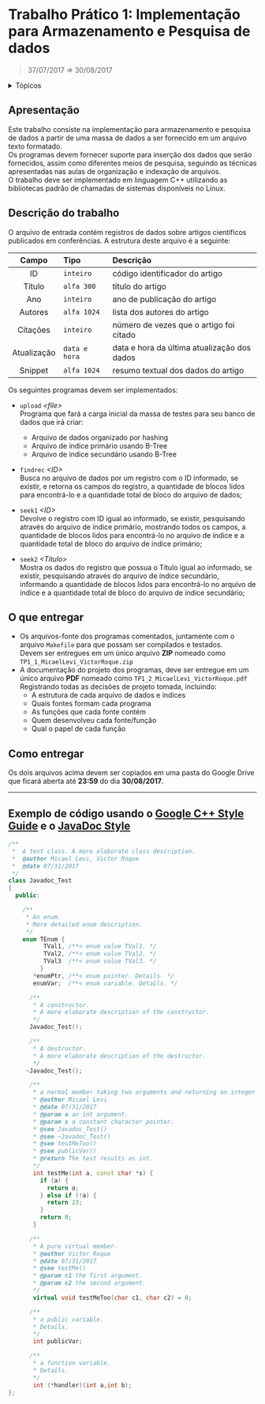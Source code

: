 # Trabalho Prático 1: Implementação para Armazenamento e Pesquisa de dados
> 37/07/2017 ⇒ 30/08/2017

<details>
<summary>Tópicos</summary>
<!-- TOC depthFrom:1 depthTo:6 withLinks:1 updateOnSave:0 orderedList:0 -->

* [Apresentação](#apresentação)
* [Descrição do trabalho](#descrição-do-trabalho)
* [O que entregar](#o-que-entregar)
* [Como entregar](#como-entregar)

<!-- /TOC -->
</details>


## Apresentação

Este trabalho consiste na implementação para armazenamento e pesquisa de dados a partir de uma massa de dados a ser fornecido em um arquivo texto formatado. <br>
Os programas devem fornecer suporte para inserção dos dados que serão fornecidos, assim como diferentes meios de pesquisa, seguindo as técnicas apresentadas nas aulas de organização e indexação de arquivos. <br>
O trabalho deve ser implementado em linguagem C++ utilizando as bibliotecas padrão de chamadas de sistemas disponíveis no Linux.

## Descrição do trabalho
O arquivo de entrada contém registros de dados sobre artigos científicos publicados em conferências. A estrutura deste arquivo é a seguinte:

| Campo         | Tipo          | Descrição  |
|:-------------:|:--------------|:-----------|
| ID            | `inteiro`     | código identificador do artigo              |
| Título        | `alfa 300`    | título do artigo                            |
| Ano           | `inteiro`     | ano de publicação do artigo                 |
| Autores       | `alfa 1024`   | lista dos autores do artigo                 |
| Citações      | `inteiro`     | número de vezes que o artigo foi citado     |
| Atualização   | `data e hora` | data e hora da última atualização dos dados |
| Snippet       | `alfa 1024`   | resumo textual dos dados do artigo          |

Os seguintes programas devem ser implementados: <br>
- `upload` _<file\>_ <br>
Programa que fará a carga inicial da massa de testes para seu banco de dados que irá criar:
  + Arquivo de dados organizado por hashing
  + Arquivo de índice primário usando B-Tree
  + Arquivo de índice secundário usando B-Tree

- `findrec` _<ID\>_ <br>
Busca no arquivo de dados por um registro com o ID informado, se existir, e retorna os campos do registro, a quantidade de blocos lidos para encontrá-lo e a quantidade total de bloco do arquivo de dados;

- `seek1` _<ID\>_ <br>
Devolve o registro com ID igual ao informado, se existir, pesquisando através do arquivo de índice primário, mostrando todos os campos, a quantidade de blocos lidos para encontrá-lo no arquivo de índice e a quantidade total de bloco do arquivo de índice primário;

- `seek2` _<Titulo\>_ <br>
Mostra os dados do registro que possua o Título igual ao informado, se existir, pesquisando através do arquivo de índice secundário, informando a quantidade de blocos lidos para encontrá-lo no arquivo de índice e a quantidade total de bloco do arquivo de índice secundário;

## O que entregar
- Os arquivos-fonte dos programas comentados, juntamente com o arquivo `Makefile` para que possam ser compilados e testados. <br>
Devem ser entregues em um único arquivo **ZIP** nomeado como `TP1_1_MicaelLevi_VictorRoque.zip`
- A documentação do projeto dos programas, deve ser entregue em um único arquivo **PDF** nomeado como `TP1_2_MicaelLevi_VictorRoque.pdf` <br>
Registrando todas as decisões de projeto tomada, incluindo:
  + A estrutura de cada arquivo de dados e índices
  + Quais fontes formam cada programa
  + As funções que cada fonte contém
  + Quem desenvolveu cada fonte/função
  + Qual o papel de cada função


## Como entregar
Os dois arquivos acima devem ser copiados em uma pasta do Google Drive que ficará aberta até **23:59** do dia **30/08/2017**.


<!--
## method_name ⇒ `return`
> description to use

`app.method_name(arg1[, arg2], callback)`

| Param     | Type                | Description                   |
|:---------:|:-------------------:|:-----------------------------:|
| arg1      | `String`\|`Integer` | how&when use & example        |
| arg2      | `String[]`          | how&when use & example 2      |
-->

---

## Exemplo de código usando o [Google C++ Style Guide](https://google.github.io/styleguide/cppguide.html) e o [JavaDoc Style](http://www.stack.nl/~dimitri/doxygen/manual/docblocks.html#docexamples)

```c++
/**
 *  A test class. A more elaborate class description.
 *  @author Micael Levi, Victor Roque
 *  @date 07/31/2017
 */
class Javadoc_Test
{
  public:

    /** 
     * An enum.
     * More detailed enum description.
     */
    enum TEnum { 
          TVal1, /**< enum value TVal1. */  
          TVal2, /**< enum value TVal2. */  
          TVal3  /**< enum value TVal3. */  
         } 
       *enumPtr, /**< enum pointer. Details. */
       enumVar;  /**< enum variable. Details. */

      /**
       * A constructor.
       * A more elaborate description of the constructor.
       */
      Javadoc_Test();

      /**
       * A destructor.
       * A more elaborate description of the destructor.
       */
     ~Javadoc_Test();

      /**
       * a normal member taking two arguments and returning an integer value.
       * @author Micael Levi
       * @date 07/31/2017
       * @param a an int argument.
       * @param s a constant character pointer.
       * @see Javadoc_Test()
       * @see ~Javadoc_Test()
       * @see testMeToo()
       * @see publicVar()
       * @return The test results as int.
       */
       int testMe(int a, const char *s) {
         if (a) {
           return a;
         } else if (!a) {
           return 23;
         }
         return 0;
       }

      /**
       * A pure virtual member.
       * @author Victor Roque
       * @date 07/31/2017
       * @see testMe()
       * @param c1 the first argument.
       * @param c2 the second argument.
       */
       virtual void testMeToo(char c1, char c2) = 0;

      /** 
       * a public variable.
       * Details.
       */
       int publicVar;

      /**
       * a function variable.
       * Details.
       */
       int (*handler)(int a,int b);
};
```
